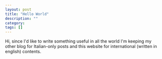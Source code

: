 ```yaml
---
layout: post
title: "Hello World"
description: ""
category:
tags: []
---
```


Hi,
since I'd like to write something useful in all the world I'm keeping my other blog for Italian-only posts and this website for international (written in english) contents.
